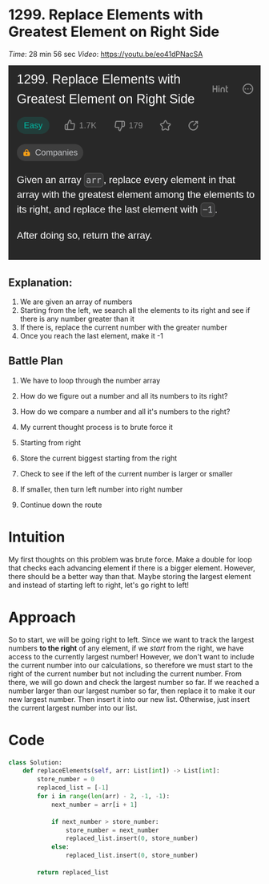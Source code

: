 # 1299. Replace Elements with Greatest Element on Right Side

*Time*: 28 min 56 sec
*Video*: https://youtu.be/eo41dPNacSA

![question image](img/image0.png)




## Explanation:
1. We are given an array of numbers
2. Starting from the left, we search all the elements to its right and see if
    there is any number greater than it
3. If there is, replace the current number with the greater number
4. Once you reach the last element, make it -1


## Battle Plan

1. We have to loop through the number array
2. How do we figure out a number and all its numbers to its right?
3. How do we compare a number and all it's numbers to the right?
4. My current thought process is to brute force it 

1. Starting from right
2. Store the current biggest starting from the right
3. Check to see if the left of the current number is larger or smaller
4. If smaller, then turn left number into right number
5. Continue down the route


# Intuition
<!-- Describe your first thoughts on how to solve this problem. -->
My first thoughts on this problem was brute force. Make a double for loop that checks each advancing element if there is a bigger element. However, there should be a better way than that. Maybe storing the largest element and instead of starting left to right, let's go right to left!

# Approach
<!-- Describe your approach to solving the problem. -->
So to start, we will be going right to left. Since we want to track the largest numbers **to the right** of any element, if we *start* from the right, we have access to the currently largest number! However, we don't want to include the current number into our calculations, so therefore we must start to the right of the current number but not including the current number. From there, we will go down and check the largest number so far. If we reached a number larger than our largest number so far, then replace it to make it our new largest number. Then insert it into our new list. Otherwise, just insert the current largest number into our list.


# Code
```python
class Solution:
    def replaceElements(self, arr: List[int]) -> List[int]:
        store_number = 0
        replaced_list = [-1]
        for i in range(len(arr) - 2, -1, -1):
            next_number = arr[i + 1]

            if next_number > store_number:
                store_number = next_number
                replaced_list.insert(0, store_number)
            else:
                replaced_list.insert(0, store_number)

        return replaced_list

```
